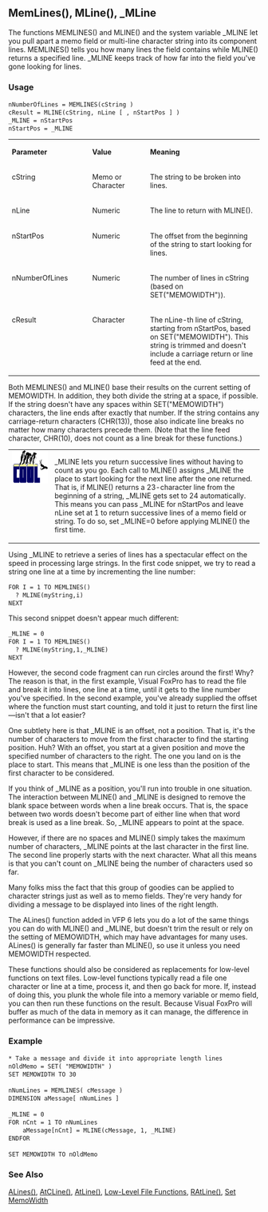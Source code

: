 ## MemLines(), MLine(), _MLine

The functions MEMLINES() and MLINE() and the system variable _MLINE let you pull apart a memo field or multi-line character string into its component lines. MEMLINES() tells you how many lines the field contains while MLINE() returns a specified line. _MLINE keeps track of how far into the field you've gone looking for lines.

### Usage

```foxpro
nNumberOfLines = MEMLINES(cString )
cResult = MLINE(cString, nLine [ , nStartPos ] )
_MLINE = nStartPos
nStartPos = _MLINE
```
<table>
<tr>
  <td width="32%" valign="top">
  <p><b>Parameter</b></p>
  </td>
  <td width=23% valign=top>
  <p><b>Value</b></p>
  </td>
  <td width=45% valign=top>
  <p><b>Meaning</b></p>
  </td>
 </tr>
<tr>
  <td width="32%" valign="top">
  <p>cString</p>
  </td>
  <td width=23% valign=top>
  <p>Memo or Character</p>
  </td>
  <td width=45% valign=top>
  <p>The string to be broken into lines.</p>
  </td>
 </tr>
<tr>
  <td width="32%" valign="top">
  <p>nLine</p>
  </td>
  <td width=23% valign=top>
  <p>Numeric</p>
  </td>
  <td width=45% valign=top>
  <p>The line to return with MLINE().</p>
  </td>
 </tr>
<tr>
  <td width="32%" valign="top">
  <p>nStartPos</p>
  </td>
  <td width=23% valign=top>
  <p>Numeric</p>
  </td>
  <td width=45% valign=top>
  <p>The offset from the beginning of the string to start looking for lines.</p>
  </td>
 </tr>
<tr>
  <td width="32%" valign="top">
  <p>nNumberOfLines</p>
  </td>
  <td width=23% valign=top>
  <p>Numeric</p>
  </td>
  <td width=45% valign=top>
  <p>The number of lines in cString (based on SET(&quot;MEMOWIDTH&quot;)).</p>
  </td>
 </tr>
<tr>
  <td width="32%" valign="top">
  <p>cResult</p>
  </td>
  <td width=23% valign=top>
  <p>Character</p>
  </td>
  <td width=45% valign=top>
  <p>The nLine-th line of cString, starting from nStartPos, based on SET(&quot;MEMOWIDTH&quot;). This string is trimmed and doesn't include a carriage return or line feed at the end.</p>
  </td>
 </tr>
</table>

Both MEMLINES() and MLINE() base their results on the current setting of MEMOWIDTH. In addition, they both divide the string at a space, if possible. If the string doesn't have any spaces within SET("MEMOWIDTH") characters, the line ends after exactly that number. If the string contains any carriage-return characters (CHR(13)), those also indicate line breaks no matter how many characters precede them. (Note that the line feed character, CHR(10), does not count as a line break for these functions.)

<table>
<tr>
  <td width="17%" valign="top">
<img width="114" height="66" src="cool.gif">
  </td>
  <td width=83%>
  <p>_MLINE lets you return successive lines without having to count as you go. Each call to MLINE() assigns _MLINE the place to start looking for the next line after the one returned. That is, if MLINE() returns a 23-character line from the beginning of a string, _MLINE gets set to 24 automatically. This means you can pass _MLINE for nStartPos and leave nLine set at 1 to return successive lines of a memo field or string. To do so, set _MLINE=0 before applying MLINE() the first time. </p>
  </td>
 </tr>
</table>

Using _MLINE to retrieve a series of lines has a spectacular effect on the speed in processing large strings. In the first code snippet, we try to read a string one line at a time by incrementing the line number:

```foxpro
FOR I = 1 TO MEMLINES()
  ? MLINE(myString,i)
NEXT
```
This second snippet doesn't appear much different:

```foxpro
_MLINE = 0
FOR I = 1 TO MEMLINES()
  ? MLINE(myString,1,_MLINE)
NEXT
```
However, the second code fragment can run circles around the first! Why? The reason is that, in the first example, Visual FoxPro has to read the file and break it into lines, one line at a time, until it gets to the line number you've specified. In the second example, you've already supplied the offset where the function must start counting, and told it just to return the first line&mdash;isn't that a lot easier?

One subtlety here is that _MLINE is an offset, not a position. That is, it's the number of characters to move from the first character to find the starting position. Huh? With an offset, you start at a given position and move the specified number of characters to the right. The one you land on is the place to start. This means that _MLINE is one less than the position of the first character to be considered.

If you think of _MLINE as a position, you'll run into trouble in one situation. The interaction between MLINE() and _MLINE is designed to remove the blank space between words when a line break occurs. That is, the space between two words doesn't become part of either line when that word break is used as a line break. So, _MLINE appears to point at the space.

However, if there are no spaces and MLINE() simply takes the maximum number of characters, _MLINE points at the last character in the first line. The second line properly starts with the next character. What all this means is that you can't count on _MLINE being the number of characters used so far.

Many folks miss the fact that this group of goodies can be applied to character strings just as well as to memo fields. They're very handy for dividing a message to be displayed into lines of the right length.

The ALines() function added in VFP 6 lets you do a lot of the same things you can do with MLINE() and _MLINE, but doesn't trim the result or rely on the setting of MEMOWIDTH, which may have advantages for many uses. ALines() is generally far faster than MLINE(), so use it unless you need MEMOWIDTH respected.

These functions should also be considered as replacements for low-level functions on text files. Low-level functions typically read a file one character or line at a time, process it, and then go back for more. If, instead of doing this, you plunk the whole file into a memory variable or memo field, you can then run these functions on the result. Because Visual FoxPro will buffer as much of the data in memory as it can manage, the difference in performance can be impressive.

### Example

```foxpro
* Take a message and divide it into appropriate length lines
nOldMemo = SET( "MEMOWIDTH" )
SET MEMOWIDTH TO 30

nNumLines = MEMLINES( cMessage )
DIMENSION aMessage[ nNumLines ]

_MLINE = 0
FOR nCnt = 1 TO nNumLines
    aMessage[nCnt] = MLINE(cMessage, 1, _MLINE)
ENDFOR

SET MEMOWIDTH TO nOldMemo
```
### See Also

[ALines()](s4g766.md), [AtCLine()](s4g029.md), [AtLine()](s4g029.md), [Low-Level File Functions](s4g194.md), [RAtLine()](s4g029.md), [Set MemoWidth](s4g094.md)